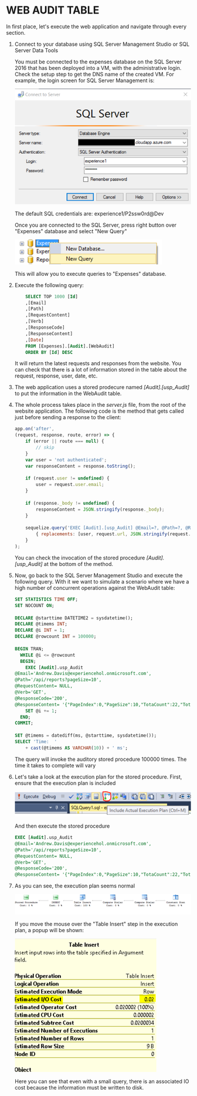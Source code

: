 <page title="Web Audit table"/>

WEB AUDIT TABLE
====

In first place, let's execute the web application and navigate through every section.

1. Connect to your database using SQL Server Management Studio or SQL Server Data Tools

    You must be connected to the expenses database on the SQL Server 2016 that has been deployed into a VM, with the administrative login. Check the setup step to get the DNS name of the created VM. For example, the login screen for SQL Server Management is:

     ![](img/ssms.1.png)

    The default SQL credentials are: experience1/P2ssw0rd@Dev

    Once you are connected to the SQL Server, press right button over "Expenses" database and select "New Query"

     ![](img/ssms.2.png)

    This will allow you to execute queries to "Expenses" database.

2. Execute the following query:

    ```sql
        SELECT TOP 1000 [Id]
        ,[Email]
        ,[Path]
        ,[RequestContent]
        ,[Verb]
        ,[ResponseCode]
        ,[ResponseContent]
        ,[Date]
        FROM [Expenses].[Audit].[WebAudit]
        ORDER BY [Id] DESC
    ```

    It will return the latest requests and responses from the website. You can check that there is a lot of information stored in the table about the request, response, user, date, etc.

3. The web application uses a stored prodecure named *[Audit].[usp_Audit]* to put the information in the WebAudit table.

4. The whole process takes place in the *server.js* file, from the root of the website application. The following code is the method that gets called just before sending a response to the client:

    ```javascript
    app.on('after',
    (request, response, route, error) => {
        if (error || route === null) {
            // skip
        }
        var user = 'not authenticated';
        var responseContent = response.toString();

        if (request.user != undefined) {
            user = request.user.email;
        }

        if (response._body != undefined) {
            responseContent = JSON.stringify(response._body);
        }

        sequelize.query('EXEC [Audit].[usp_Audit] @Email=?, @Path=?, @RequestContent=?, @Verb=?, @ResponseCode=?, @ResponseContent=?',
            { replacements: [user, request.url, JSON.stringify(request.body), request.method, response.statusCode, responseContent], type: sequelize.QueryTypes.RAW });
        }
    );
    ```

    You can check the invocation of the stored procedure *[Audit].[usp_Audit]* at the bottom of the method.

5. Now, go back to the SQL Server Management Studio and execute the following query. With it we want to simulate a scenario where we have a high number of concurrent operations against the WebAudit table:
 
    ```sql
    SET STATISTICS TIME OFF;  
	SET NOCOUNT ON; 

	DECLARE @starttime DATETIME2 = sysdatetime();  
	DECLARE @timems INT;  
	DECLARE @i INT = 1;  
	DECLARE @rowcount INT = 100000;  
  
	BEGIN TRAN;  
	  WHILE @i <= @rowcount  
	  BEGIN;  
		EXEC [Audit].usp_Audit
	@Email='Andrew.Davis@experiencehol.onmicrosoft.com',
	@Path='/api/reports?pageSize=10', 
	@RequestContent= NULL,
	@Verb='GET',
	@ResponseCode='200',
	@ResponseContent= '{"PageIndex":0,"PageSize":10,"TotaCount":22,"TotalPages":3,"HasPreviousPage":false,"HasNextPage":true,"Items":[{"SequenceNumber":"ER1-1210","Purpose":"testing 2","SubmissionDate":null,"Status":0,"Total":0,"Points":0,"ChargeInPoints":false,"Description":"asdafsd"},{"SequenceNumber":"ER1-1209","Purpose":"toca","SubmissionDate":null,"Status":0,"Total":0,"Points":0,"ChargeInPoints":false,"Description":"sfasd"},{"SequenceNumber":"ER1-1208","Purpose":"taca","SubmissionDate":null,"Status":0,"Total":0,"Points":0,"ChargeInPoints":false,"Description":"asdasd"},{"SequenceNumber":"ER1-1207","Purpose":"other report","SubmissionDate":null,"Status":0,"Total":0,"Points":0,"ChargeInPoints":false,"Description":"sdasd"},{"SequenceNumber":"ER1-1206","Purpose":"without next","SubmissionDate":null,"Status":0,"Total":0,"Points":0,"ChargeInPoints":false,"Description":"adafsd"},{"SequenceNumber":"ER1-1205","Purpose":"kkkk","SubmissionDate":null,"Status":0,"Total":0,"Points":0,"ChargeInPoints":false,"Description":"bhhjj"},{"SequenceNumber":"ER1-1204","Purpose":"adafda","SubmissionDate":null,"Status":0,"Total":0,"Points":0,"ChargeInPoints":false,"Description":"sdafdas"},{"SequenceNumber":"ER1-1203","Purpose":"other test","SubmissionDate":null,"Status":0,"Total":0,"Points":0,"ChargeInPoints":false,"Description":"asdfasd"},{"SequenceNumber":"ER1-1202","Purpose":"test","SubmissionDate":null,"Status":0,"Total":0,"Points":0,"ChargeInPoints":false,"Description":"adafsdfa"},{"SequenceNumber":"ER1-895","Purpose":"Report for Ignite 1","SubmissionDate":null,"Status":0,"Total":0,"Points":0,"ChargeInPoints":false,"Description":"Report from the Ignite Event"}]}'  
		SET @i += 1;  
	  END;  
	COMMIT;  
  
	SET @timems = datediff(ms, @starttime, sysdatetime());  
	SELECT 'Time:  '  
		+ cast(@timems AS VARCHAR(10)) + ' ms';  
    ```

    The query will invoke the auditory stored procedure 100000 times. The time it takes to complete will vary

6. Let's take a look at the execution plan for the stored procedure. First, ensure that the execution plan is included

    ![](img/7.png)

    And then execute the stored procedure

    ```sql
    EXEC [Audit].usp_Audit
	@Email='Andrew.Davis@experiencehol.onmicrosoft.com',
	@Path='/api/reports?pageSize=10', 
	@RequestContent= NULL,
	@Verb='GET',
	@ResponseCode='200',
	@ResponseContent= '{"PageIndex":0,"PageSize":10,"TotaCount":22,"TotalPages":3,"HasPreviousPage":false,"HasNextPage":true,"Items":[{"SequenceNumber":"ER1-1210","Purpose":"testing 2","SubmissionDate":null,"Status":0,"Total":0,"Points":0,"ChargeInPoints":false,"Description":"asdafsd"},{"SequenceNumber":"ER1-1209","Purpose":"toca","SubmissionDate":null,"Status":0,"Total":0,"Points":0,"ChargeInPoints":false,"Description":"sfasd"},{"SequenceNumber":"ER1-1208","Purpose":"taca","SubmissionDate":null,"Status":0,"Total":0,"Points":0,"ChargeInPoints":false,"Description":"asdasd"},{"SequenceNumber":"ER1-1207","Purpose":"other report","SubmissionDate":null,"Status":0,"Total":0,"Points":0,"ChargeInPoints":false,"Description":"sdasd"},{"SequenceNumber":"ER1-1206","Purpose":"without next","SubmissionDate":null,"Status":0,"Total":0,"Points":0,"ChargeInPoints":false,"Description":"adafsd"},{"SequenceNumber":"ER1-1205","Purpose":"kkkk","SubmissionDate":null,"Status":0,"Total":0,"Points":0,"ChargeInPoints":false,"Description":"bhhjj"},{"SequenceNumber":"ER1-1204","Purpose":"adafda","SubmissionDate":null,"Status":0,"Total":0,"Points":0,"ChargeInPoints":false,"Description":"sdafdas"},{"SequenceNumber":"ER1-1203","Purpose":"other test","SubmissionDate":null,"Status":0,"Total":0,"Points":0,"ChargeInPoints":false,"Description":"asdfasd"},{"SequenceNumber":"ER1-1202","Purpose":"test","SubmissionDate":null,"Status":0,"Total":0,"Points":0,"ChargeInPoints":false,"Description":"adafsdfa"},{"SequenceNumber":"ER1-895","Purpose":"Report for Ignite 1","SubmissionDate":null,"Status":0,"Total":0,"Points":0,"ChargeInPoints":false,"Description":"Report from the Ignite Event"}]}' 
    ```

 7. As you can see, the execution plan seems normal  
 
    ![](img/10.png)

    If you move the mouse over the "Table Insert" step in the execution plan, a popup will be shown:

    ![](img/4.png)

    Here you can see that even with a small query, there is an associated IO cost because the information must be written to disk.